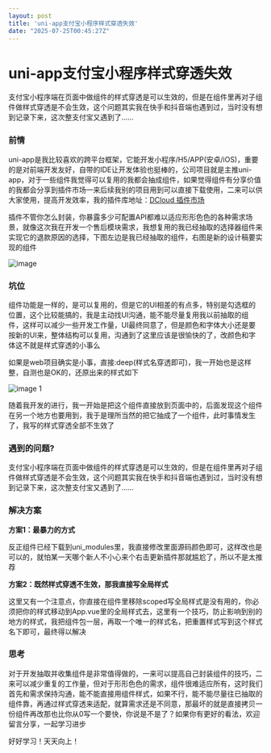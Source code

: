 ```yaml
---
layout: post
title: 'uni-app支付宝小程序样式穿透失效'
date: "2025-07-25T00:45:27Z"
---
```

uni-app支付宝小程序样式穿透失效
===================

支付宝小程序端在页面中做组件的样式穿透是可以生效的，但是在组件里再对子组件做样式穿透是不会生效，这个问题其实我在快手和抖音端也遇到过，当时没有想到记录下来，这次整支付宝又遇到了……

### 前情

uni-app是我比较喜欢的跨平台框架，它能开发小程序/H5/APP(安卓/iOS)，重要的是对前端开发友好，自带的IDE让开发体验也挺棒的，公司项目就是主推uni-app，对于一些组件我觉得可以复用的我都会抽成组件，如果觉得组件有分享价值的我都会分享到插件市场一来后续我别的项目用到可以直接下载使用，二来可以供大家使用，提高开发效率，我的插件库地址：[DCloud 插件市场](https://ext.dcloud.net.cn/publisher?id=134820)

插件不管你怎么封装，你暴露多少可配置API都难以适应形形色色的各种需求场景，就像这次我在开发一个售后模块需求，我想复用的我已经抽取的选择器组件来实现它的退款原因的选择，下图左边是我已经抽取的组件，右图是新的设计稿要实现的组件

![image](https://img2024.cnblogs.com/blog/685637/202507/685637-20250724100736374-1910151537.png)

### 坑位

组件功能是一样的，是可以复用的，但是它的UI相差的有点多，特别是勾选框的位置，这个比较能搞的，我是主动找UI沟通，能不能尽量复用我以前抽取的组件，这样可以减少一些开发工作量，UI最终同意了，但是颜色和字体大小还是要按新的UI来，整体结构可以复用，沟通到了这里应该是很愉快的了，改颜色和字体这不就是样式穿透的小事么

如果是web项目确实是小事，直接:deep(样式名穿透即可)，我一开始也是这样整，自测也是OK的，还原出来的样式如下

![image 1](https://img2024.cnblogs.com/blog/685637/202507/685637-20250724100749016-669847493.png)

随着我开发的进行，我一开始是把这个组件直接放到页面中的，后面发现这个组件在另一个地方也要用到，我于是理所当然的把它抽成了一个组件，此时事情发生了，我写的样式穿透全部不生效了

### 遇到的问题?

支付宝小程序端在页面中做组件的样式穿透是可以生效的，但是在组件里再对子组件做样式穿透是不会生效，这个问题其实我在快手和抖音端也遇到过，当时没有想到记录下来，这次整支付宝又遇到了……

### 解决方案

**方案1：最暴力的方式**

反正组件已经下载到uni\_modules里，我直接修改里面源码颜色即可，这样改也是可以的，就怕某一天哪个新人不小心来个右击更新插件那就尴尬了，所以不是太推荐

**方案2：既然样式穿透不生效，那我直接写全局样式**

这里又有一个注意点，你直接在组件里移除scoped写全局样式是没有用的，你必须把你的样式移动到App.vue里的全局样式去，这里有一个技巧，防止影响到别的地方的样式，我把组件包一层，再取一个唯一的样式名，把重置样式写到这个样式名下即可，最终得以解决

### 思考

对于开发抽取并收集组件是非常值得做的，一来可以提高自己封装组件的技巧，二来可以减少重复的工作量，但对于形形色色的需求，组件很难适应所有，这时我们首先和需求保持沟通，能不能直接用组件样式，如果不行，能不能尽量往已抽取的组件靠，再通过样式穿透来适配，就算需求还是不同意，那最坏的就是直接拷贝一份组件再改那也比你从0写一个要快，你说是不是了？如果你有更好的看法，欢迎留言分享，一起学习进步

好好学习！天天向上！